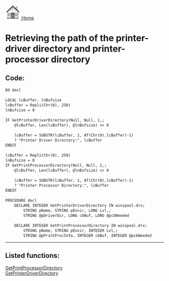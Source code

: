 [<img src="../images/home.png"> Home ](https://github.com/VFPX/Win32API)  

# Retrieving the path of the printer-driver directory and printer-processor directory

## Code:
```foxpro  
DO decl

LOCAL lcBuffer, lnBufsize
lcBuffer = Repli(Chr(0), 250)
lnBufsize = 0

IF GetPrinterDriverDirectory(Null, Null, 1,;
	@lcBuffer, Len(lcBuffer), @lnBufsize) <> 0

	lcBuffer = SUBSTR(lcBuffer, 1, AT(Chr(0),lcBuffer)-1)
	? "Printer Driver Directory:", lcBuffer
ENDIF

lcBuffer = Repli(Chr(0), 250)
lnBufsize = 0
IF GetPrintProcessorDirectory(Null, Null, 1,;
	@lcBuffer, Len(lcBuffer), @lnBufsize) <> 0

	lcBuffer = SUBSTR(lcBuffer, 1, AT(Chr(0),lcBuffer)-1)
	? "Printer Processor Directory:", lcBuffer
ENDIF

PROCEDURE decl
	DECLARE INTEGER GetPrinterDriverDirectory IN winspool.drv;
		STRING pName, STRING pEnvir, LONG Lvl,;
		STRING @pDriverDir, LONG cbBuf, LONG @pcbNeeded

	DECLARE INTEGER GetPrintProcessorDirectory IN winspool.drv;
		STRING pName, STRING pEnvir, INTEGER Lvl,;
		STRING @pPrintProcInfo, INTEGER cbBuf, INTEGER @pcbNeeded  
```  
***  


## Listed functions:
[GetPrintProcessorDirectory](../libraries/winspool.drv/GetPrintProcessorDirectory.md)  
[GetPrinterDriverDirectory](../libraries/winspool.drv/GetPrinterDriverDirectory.md)  
